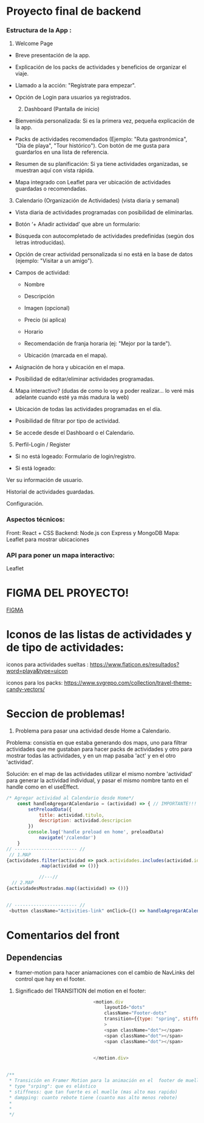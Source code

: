 # Proyecto final de backend

### Estructura de la App :

1. Welcome Page

- Breve presentación de la app.

- Explicación de los packs de actividades y beneficios de organizar el viaje.

- Llamado a la acción: "Regístrate para empezar".

- Opción de Login para usuarios ya registrados.

  2. Dashboard (Pantalla de inicio)

- Bienvenida personalizada: Si es la primera vez, pequeña explicación de la app.

- Packs de actividades recomendados (Ejemplo: "Ruta gastronómica", "Día de playa", "Tour histórico"). Con botón de me gusta para guardarlos en una lista de referencia.

- Resumen de su planificación: Si ya tiene actividades organizadas, se muestran aquí con vista rápida.

- Mapa integrado con Leaflet para ver ubicación de actividades guardadas o recomendadas.

3. Calendario (Organización de Actividades)
 (vista diaria y semanal)

- Vista diaria de actividades programadas con posibilidad de eliminarlas.

- Botón ‘+ Añadir actividad’ que abre un formulario:

- Búsqueda con autocompletado de actividades predefinidas (según dos letras introducidas).

- Opción de crear actividad personalizada si no está en la base de datos (ejemplo: "Visitar a un amigo").

- Campos de actividad: 
    - Nombre

    - Descripción

    - Imagen (opcional)

    - Precio (si aplica)

    - Horario

    - Recomendación de franja horaria (ej: "Mejor por la tarde").

    - Ubicación (marcada en el mapa).

- Asignación de hora y ubicación en el mapa.
- Posibilidad de editar/eliminar actividades programadas.



 4. Mapa interactivo? (dudas de como lo voy a poder realizar... lo veré más adelante cuando esté ya más madura la web)

- Ubicación de todas las actividades programadas en el día.

- Posibilidad de filtrar por tipo de actividad.

- Se accede desde el Dashboard o el Calendario.

5. Perfil-Login / Register

- Si no está logeado: Formulario de login/registro.

- Si está logeado:

Ver su información de usuario.

Historial de actividades guardadas.

Configuración.

### Aspectos técnicos:

Front: React + CSS
Backend: Node.js con Express y MongoDB
Mapa: Leaflet para mostrar ubicaciones


### API para poner un mapa interactivo:
Leaflet 


# FIGMA DEL PROYECTO!

[FIGMA](https://www.figma.com/design/Qo6Jr7O0xUuxmZzhrlkCfL/PROYECTO-FINAL-BACKEND?node-id=0-1&p=f&t=zRk69933bAcFhLtx-0)


# Iconos de las listas de actividades y de tipo de actividades: 
iconos para actividades sueltas : https://www.flaticon.es/resultados?word=playa&type=uicon

iconos para los packs: https://www.svgrepo.com/collection/travel-theme-candy-vectors/


# Seccion de problemas! 

1. Problema para pasar una actividad desde Home a Calendario.

Problema: consistía en que estaba generando dos maps, uno para filtrar actividades que me gustaban para hacer packs de actividades y otro para mostrar todas las actividades, y en un map pasaba 'act' y en el otro 'actividad'.

Solución: en el map de las actividades utilizar el mismo nombre 'actividad' para generar la actividad individual, y pasar el mismo nombre tanto en el handle como en el useEffect.

```js
/* Agregar actividad al Calendario desde Home*/
    const handleAgregarACalendario = (actividad) => { // IMPORTANTE!!! al tener dos maps (dos secciones de actividades), los maps tienen q pasar el mismo nombre "actividad", si no no funciona
        setPreloadData({
            title: actividad.titulo,
            description: actividad.descripcion
        })
        console.log('handle preload en home', preloadData)
            navigate('/calendar')
    }
// ----------------------- //
 // 1.MAP
{actividades.filter(actividad => pack.actividades.includes(actividad.id))
            .map(actividad => ())}

            //---//
  // 2.MAP
{actividadesMostradas.map((actividad) => ())}
                            

// ----------------------- //
 <button className="Activities-link" onClick={() => handleAgregarACalendario(actividad)}>Agregar al calendario</button>

```



# Comentarios del front

## Dependencias
- framer-motion para hacer aniamaciones con el cambio de NavLinks del control que hay en el footer.

1. Significado del TRANSITION del motion en el footer:
```js
                                <motion.div
                                    layoutId="dots"
                                    className="Footer-dots"
                                    transition={{type: "spring", stiffness: 140, damping: 15}}
                                    >
                                    <span className="dot"></span>
                                    <span className="dot"></span>
                                    <span className="dot"></span>

                                    
                                </motion.div>

                                
/**
 * Transición en Framer Motion para la animación en el  footer de muelle en los 3 puntos
 * type "srping": que es elástico
 * stiffness: que tan fuerte es el muelle (mas alto mas rapido)
 * dampping: cuanto rebote tiene (cuanto mas alto menos rebote)
 * 
 * 
 */
```
